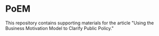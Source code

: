 # PoEM
This repository contains supporting materials for the article "Using the Business Motivation Model to Clarify Public Policy."
